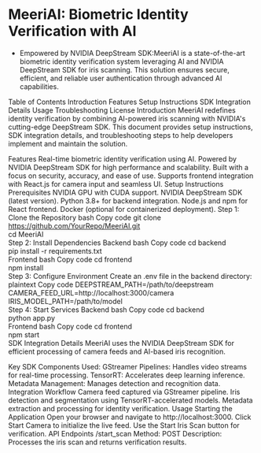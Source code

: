 # MeeriAI: Biometric Identity Verification with AI

- Empowered by NVIDIA DeepStream SDK:MeeriAI is a state-of-the-art biometric identity verification system leveraging AI and NVIDIA DeepStream SDK for iris scanning. This solution ensures secure, efficient, and reliable user authentication through advanced AI capabilities.

Table of Contents
Introduction
Features
Setup Instructions
SDK Integration Details
Usage
Troubleshooting
License
Introduction
MeeriAI redefines identity verification by combining AI-powered iris scanning with NVIDIA's cutting-edge DeepStream SDK. This document provides setup instructions, SDK integration details, and troubleshooting steps to help developers implement and maintain the solution.

Features
Real-time biometric identity verification using AI.
Powered by NVIDIA DeepStream SDK for high performance and scalability.
Built with a focus on security, accuracy, and ease of use.
Supports frontend integration with React.js for camera input and seamless UI.
Setup Instructions
Prerequisites
NVIDIA GPU with CUDA support.
NVIDIA DeepStream SDK (latest version).
Python 3.8+ for backend integration.
Node.js and npm for React frontend.
Docker (optional for containerized deployment).
Step 1: Clone the Repository
bash
Copy code
git clone https://github.com/YourRepo/MeeriAI.git  
cd MeeriAI  
Step 2: Install Dependencies
Backend
bash
Copy code
cd backend  
pip install -r requirements.txt  
Frontend
bash
Copy code
cd frontend  
npm install  
Step 3: Configure Environment
Create an .env file in the backend directory:
plaintext
Copy code
DEEPSTREAM_PATH=/path/to/deepstream  
CAMERA_FEED_URL=http://localhost:3000/camera  
IRIS_MODEL_PATH=/path/to/model  
Step 4: Start Services
Backend
bash
Copy code
cd backend  
python app.py  
Frontend
bash
Copy code
cd frontend  
npm start  
SDK Integration Details
MeeriAI uses the NVIDIA DeepStream SDK for efficient processing of camera feeds and AI-based iris recognition.

Key SDK Components Used:
GStreamer Pipelines: Handles video streams for real-time processing.
TensorRT: Accelerates deep learning inference.
Metadata Management: Manages detection and recognition data.
Integration Workflow
Camera feed captured via GStreamer pipeline.
Iris detection and segmentation using TensorRT-accelerated models.
Metadata extraction and processing for identity verification.
Usage
Starting the Application
Open your browser and navigate to http://localhost:3000.
Click Start Camera to initialize the live feed.
Use the Start Iris Scan button for verification.
API Endpoints
/start_scan
Method: POST
Description: Processes the iris scan and returns verification results.

